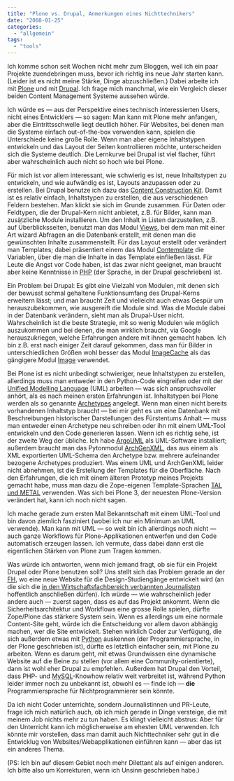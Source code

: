 ```yaml
---
title: "Plone vs. Drupal, Anmerkungen eines Nichttechnikers"
date: "2008-01-25"
categories: 
  - "allgemein"
tags: 
  - "tools"
---
```


Ich komme schon seit Wochen nicht mehr zum Bloggen, weil ich ein paar Projekte zuendebringen muss, bevor ich richtig ins neue Jahr starten kann. (Leider ist es nicht meine Stärke, Dinge abzuschließen.) Dabei arbeite ich mit [Plone](http://plone.org/ "Plone CMS: Open Source Content Management") und mit [Drupal](http://drupal.org/ "drupal.org | Community plumbing"). Ich frage mich manchmal, wie ein Vergleich dieser beiden Content Management Systeme aussehen würde.

Ich würde es — aus der Perspektive eines technisch interessierten Users, nicht eines Entwicklers — so sagen: Man kann mit Plone mehr anfangen, aber die Eintrittsschwelle liegt deutlich höher. Für Websites, bei denen man die Systeme einfach out-of-the-box verwenden kann, spielen die Unterschiede keine große Rolle. Wenn man aber eigene Inhaltstypen entwickeln und das Layout der Seiten kontrollieren möchte, unterscheiden sich die Systeme deutlich. Die Lernkurve bei Drupal ist viel flacher, führt aber wahrscheinlich auch nicht so hoch wie bei Plone.

Für mich ist vor allem interessant, wie schwierig es ist, neue Inhaltstypen zu entwickeln, und wie aufwändig es ist, Layouts anzupassen oder zu erstellen. Bei Drupal benutze ich dazu das [Content Construction Kit](http://drupal.org/project/cck "Content Construction Kit (CCK) | drupal.org"). Damit ist es relativ einfach, Inhaltstypen zu erstellen, die aus verschiedenen Feldern bestehen. Man klickt sie sich im Grunde zusammen. Für Daten oder Feldtypen, die der Drupal-Kern nicht anbietet, z.B. für Bilder, kann man zusätzliche Module installieren. Um den Inhalt in Listen darzustellen, z.B. auf Überblicksseiten, benutzt man das Modul [Views](http://drupal.org/project/views "Views | drupal.org"), bei dem man mit einer Art wizard Abfragen an die Datenbank erstellt, mit denen man die gewünschten Inhalte zusammenstellt. Für das Layout erstellt oder verändert man Templates; dabei präsentiert einem das Modul [Contemplate](http://drupal.org/project/contemplate "Content Templates (Contemplate) | drupal.org") die Variablen, über die man die Inhalte in das Template einfließen lässt. Für Leute die Angst vor Code haben, ist das zwar nicht geeignet, man braucht aber keine Kenntnisse in [PHP](http://de.php.net/ "PHP: Hypertext Preprocessor") (der Sprache, in der Drupal geschrieben) ist.

Ein Problem bei Drupal: Es gibt eine Vielzahl von Modulen, mit denen sich der bewusst schmal gehaltene Funktionsumfang des Drupal-Kerns erweitern lässt; und man braucht Zeit und vielleicht auch etwas Gespür um herauszubekommen, wie ausgereift die Module sind. Was die Module dabei in der Datenbank verändern, sieht man als Drupal-User nicht. Wahrscheinlich ist die beste Strategie, mit so wenig Modulen wie möglich auszukommen und bei denen, die man wirklich braucht, via Google herauszukriegen, welche Erfahrungen andere mit ihnen gemacht haben. Ich bin z.B. erst nach einiger Zeit darauf gekommen, dass man für Bilder in unterschiedlichen Größen wohl besser das Modul [ImageCache](http://drupal.org/project/imagecache "ImageCache | drupal.org") als das gängigere Modul [Image](http://drupal.org/project/image "Image | drupal.org") verwendet.

Bei Plone ist es nicht unbedingt schwieriger, neue Inhaltstypen zu erstellen, allerdings muss man entweder in den Python-Code eingreifen oder mit der [Unified Modelling Language](http://www.uml.org/ "Object Management Group - UML") (UML) arbeiten — was sich anspruchsvoller anhört, als es nach meinen ersten Erfahrungen ist. Inhaltstypen bei Plone werden als so genannte [Archetypes](http://plone.org/products/archetypes "Archetypes — Plone CMS: Open Source Content Management") angelegt. Wenn man einen nicht bereits vorhandenen Inhaltstyp braucht — bei mir geht es um eine Datenbank mit Beschreibungen historischer Darstellungen des Fürstentums Anhalt — muss man entweder einen Archetype neu schreiben oder ihn mit einem UML-Tool entwickeln und den Code generieren lassen. Wenn ich es richtig sehe, ist der zweite Weg der übliche. Ich habe [ArgoUML](http://argouml.tigris.org/ "argouml.tigris.org") als UML-Software installiert; außerdem braucht man das Pytonmodul [ArchGenXML](http://plone.org/products/archgenxml "ArchGenXML — Plone CMS: Open Source Content Management"), das aus einem als XML exportierten UML-Schema den Archetype bzw. mehrere aufeinander bezogene Archetypes produziert. Was einem UML und ArchGenXML leider nicht abnehmen, ist die Erstellung der Templates für die Oberfläche. Nach den Erfahrungen, die ich mit einem älteren Prototyp meines Projekts gemacht habe, muss man dazu die Zope-eigenen Template-Sprachen [TAL und METAL](http://www.zope.org/Documentation/Books/ZopeBook/2_6Edition/AppendixC.stx "Zope.org - Appendix C: Zope Page Templates Reference") verwenden. Was sich bei Plone 3, der neuesten Plone-Version verändert hat, kann ich noch nicht sagen.

Ich mache gerade zum ersten Mal Bekanntschaft mit einem UML-Tool und bin davon ziemlich fasziniert (wobei ich nur ein Minimum an UML verwende). Man kann mit UML — so weit bin ich allerdings noch nicht — auch ganze Workflows für Plone-Applikationen entwerfen und den Code automatisch erzeugen lassen. Ich vermute, dass dabei dann erst die eigentlichen Stärken von Plone zum Tragen kommen.

Was würde ich antworten, wenn mich jemand fragt, ob sie für ein Projekt Drupal oder Plone benutzen soll? Uns stellt sich das Problem gerade an der [FH](http://www.fh-joanneum.at/aw/~a/home/?lan=de "FH JOANNEUM Homepage | FH JOANNEUM Homepage | FH JOANNEUM Gesellschaft mbH :: University of applied sciences"), wo eine neue Website für die Design-Studiengänge entwickelt wird (an die sich die [in den Wirtschaftsfachbereich verbannten Journalisten](http://www.fh-joanneum.at/aw/home/Studienangebot/fachbereich_internationale_wirtschaft/~czf/juk/?lan=de "Journalismus und Unternehmenskommunikation | Journalismus und Unternehmenskommunikation | FH JOANNEUM Gesellschaft mbH :: University of applied sciences") hoffentlich anschließen dürfen). Ich würde — wie wahrscheinlich jeder andere auch — zuerst sagen, dass es auf das Projekt ankommt. Wenn die Sicherheitsarchitektur und Workflows eine grosse Rolle spielen, dürfte Zope/Plone das stärkere System sein. Wenn es allerdings um eine normale Content-Site geht, würde ich die Entscheidung vor allem davon abhängig machen, wer die Site entwickelt. Stehen wirklich Coder zur Verfügung, die sich außerdem etwas mit [Python](http://www.python.org/ "Python") auskennen (der Programmiersprache, in der Plone geschrieben ist), dürfte es letztlich einfacher sein, mit Plone zu arbeiten. Wenn es darum geht, mit etwas Grundwissen eine dynamische Website auf die Beine zu stellen (vor allem eine Community-orientierte), dann ist wohl eher Drupal zu empfehlen. Außerdem hat Drupal den Vorteil, dass PHP- und [MySQL](http://www.mysql.de/ "MySQL AB :: Die populärste Open-Source-Datenbank der Welt")\-Knowhow relativ weit verbreitet ist, während Python leider immer noch zu unbekannt ist, obwohl es — finde ich — **die** Programmiersprache für Nichtprogrammierer sein könnte.

Da ich nicht Coder unterrichte, sondern Journalistinnen und PR-Leute, frage ich mich natürlich auch, ob ich mich gerade in Dinge versteige, die mit meinem Job nichts mehr zu tun haben. Es klingt vielleicht abstrus: Aber für den Unterricht kann ich möglicherweise am ehesten UML verwenden. Ich könnte mir vorstellen, dass man damit auch Nichttechniker sehr gut in die Entwicklug von Websites/Webapplikationen einführen kann — aber das ist ein anderes Thema.

(PS: Ich bin auf diesem Gebiet noch mehr Dilettant als auf einigen anderen. Ich bitte also um Korrekturen, wenn ich Unsinn geschrieben habe.)
